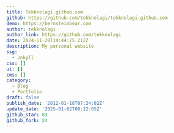 ```yaml
---
title: Tekknolagi.github.com
github: https://github.com/tekknolagi/tekknolagi.github.com
demo: https://bernsteinbear.com
author: tekknolagi
author_link: https://github.com/tekknolagi
date: 2024-11-28T19:44:25.212Z
description: My personal website
ssg:
  - Jekyll
css: []
ui: []
cms: []
category:
  - Blog
  - Portfolio
draft: false
publish_date: '2012-01-18T07:24:02Z'
update_date: '2025-01-02T00:22:05Z'
github_star: 83
github_fork: 24
---
```

